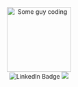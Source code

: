<div id="header" align=center>
    <img src="https://media.giphy.com/media/ZVik7pBtu9dNS/giphy.gif" alt="Some guy coding" width="150px" />
</div>


<div id="badge" align="center
">
    <img src="https://img.shields.io/badge/LinkedIn-blue?logo=linkedin&logoColor=white&style=for-the-badge" alt="LinkedIn Badge"/>
    <img src="https://img.shields.io/badge/Codewars-black?logo=codewars&logoColor=red&style=for-the-badge"/>
</div>